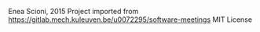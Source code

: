Enea Scioni, 2015
Project imported from https://gitlab.mech.kuleuven.be/u0072295/software-meetings
MIT License
